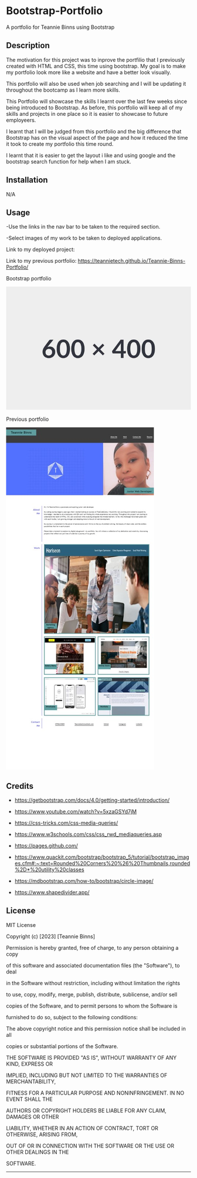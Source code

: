 # Bootstrap-Portfolio
A portfolio for Teannie Binns using Bootstrap


## Description 
The motivation for this project was to inprove the portfilio that I previously created with HTML and CSS, this time using bootstrap. My goal is to make my portfolio look more like a website and have a better look visually.

This portfolio will also be used when job searching and I will be updating it throughout the bootcamp as I learn more skills.

This Portfolio will showcase the skills I learnt over the last few weeks since being introduced to Bootstrap. As before, this portfolio will keep all of my skills and projects in one place so it is easier to showcase to future employeers. 

I learnt that I will be judged from this portfolio and the big difference that Bootstrap has on the visual aspect of the page and how it reduced the time it took to create my portfolio this time round. 

I learnt that it is easier to get the layout i like and using google and the bootstrap search function for help when I am stuck.



## Installation 
N/A 



## Usage 
-Use the links in the nav bar to be taken to the required section.

-Select images of my work to be taken to deployed applications. 

Link to my deployed project: 

Link to my previous portfolio: https://teannietech.github.io/Teannie-Binns-Portfolio/


Bootstrap portfolio

![alt text](/assets/images/placeholder.JPG) 
 


Previous portfolio 

![alt text](/assets/images/readmess.jpg) 
 

## Credits 


- https://getbootstrap.com/docs/4.0/getting-started/introduction/

- https://www.youtube.com/watch?v=5xzaGSYd7jM

- https://css-tricks.com/css-media-queries/

- https://www.w3schools.com/css/css_rwd_mediaqueries.asp

- https://pages.github.com/

-   https://www.quackit.com/bootstrap/bootstrap_5/tutorial/bootstrap_images.cfm#:~:text=Rounded%20Corners%20%26%20Thumbnails,rounded%2D*%20utility%20classes

- https://mdbootstrap.com/how-to/bootstrap/circle-image/

- https://www.shapedivider.app/


## License 

MIT License 


Copyright (c) [2023] [Teannie Binns] 


Permission is hereby granted, free of charge, to any person obtaining a copy 

of this software and associated documentation files (the "Software"), to deal 

in the Software without restriction, including without limitation the rights 

to use, copy, modify, merge, publish, distribute, sublicense, and/or sell 

copies of the Software, and to permit persons to whom the Software is 

furnished to do so, subject to the following conditions: 

 

The above copyright notice and this permission notice shall be included in all 

copies or substantial portions of the Software. 

 

THE SOFTWARE IS PROVIDED "AS IS", WITHOUT WARRANTY OF ANY KIND, EXPRESS OR 

IMPLIED, INCLUDING BUT NOT LIMITED TO THE WARRANTIES OF MERCHANTABILITY, 

FITNESS FOR A PARTICULAR PURPOSE AND NONINFRINGEMENT. IN NO EVENT SHALL THE 

AUTHORS OR COPYRIGHT HOLDERS BE LIABLE FOR ANY CLAIM, DAMAGES OR OTHER 

LIABILITY, WHETHER IN AN ACTION OF CONTRACT, TORT OR OTHERWISE, ARISING FROM, 

OUT OF OR IN CONNECTION WITH THE SOFTWARE OR THE USE OR OTHER DEALINGS IN THE 

SOFTWARE. 

 

--- 

